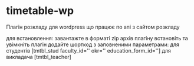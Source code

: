 # timetable-wp
Плагін розкладу для wordpress що працює по апі з сайтом розкладу

для встановлення:
завантажте в форматі zip архів плагіну
встановіть та увімкніть плагін
додайте шорткод з заповненими параметрами:
для студентів [tmtbl_stud faculty_id='' okr='' education_form_id='']
для викладача [tmtbl_teacher]
